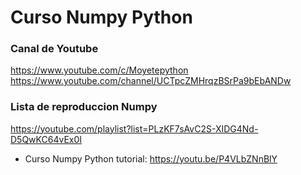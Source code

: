 # Curso Numpy Python

### Canal de Youtube
https://www.youtube.com/c/Moyetepython
https://www.youtube.com/channel/UCTpcZMHrqzBSrPa9bEbANDw

### Lista de reproduccion Numpy
https://youtube.com/playlist?list=PLzKF7sAvC2S-XIDG4Nd-D5QwKC64vEx0I

* Curso Numpy Python tutorial: https://youtu.be/P4VLbZNnBlY